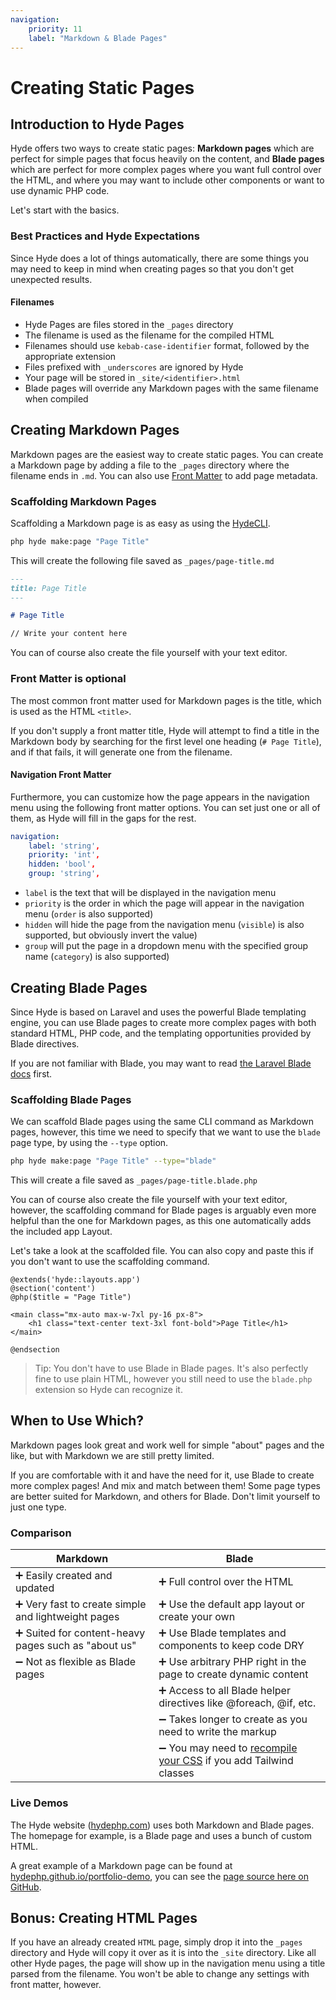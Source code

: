 ```yaml
---
navigation:
    priority: 11
    label: "Markdown & Blade Pages"
---
```


# Creating Static Pages

## Introduction to Hyde Pages

Hyde offers two ways to create static pages:
**Markdown pages** which are perfect for simple pages that focus heavily on the content,
and **Blade pages** which are perfect for more complex pages where you want full control over the HTML,
and where you may want to include other components or want to use dynamic PHP code.

Let's start with the basics.

### Best Practices and Hyde Expectations

Since Hyde does a lot of things automatically, there are some things you may need
to keep in mind when creating pages so that you don't get unexpected results.

#### Filenames

- Hyde Pages are files stored in the `_pages` directory
- The filename is used as the filename for the compiled HTML
- Filenames should use `kebab-case-identifier` format, followed by the appropriate extension
- Files prefixed with `_underscores` are ignored by Hyde
- Your page will be stored in `_site/<identifier>.html`
- Blade pages will override any Markdown pages with the same filename when compiled

## Creating Markdown Pages

Markdown pages are the easiest way to create static pages. You can create a Markdown page by adding a file to the
`_pages` directory where the filename ends in `.md`. You can also use [Front Matter](front-matter) to add page metadata.

### Scaffolding Markdown Pages

Scaffolding a Markdown page is as easy as using the [HydeCLI](console-commands).

```bash
php hyde make:page "Page Title"
```

This will create the following file saved as `_pages/page-title.md`

```markdown
---
title: Page Title
---

# Page Title

// Write your content here
```

You can of course also create the file yourself with your text editor.

### Front Matter is optional

The most common front matter used for Markdown pages is the title, which is used as the HTML `<title>`.

If you don't supply a front matter title, Hyde will attempt to find a title in the Markdown body by searching
for the first level one heading (`# Page Title`), and if that fails, it will generate one from the filename.

#### Navigation Front Matter

Furthermore, you can customize how the page appears in the navigation menu using the following front matter options.
You can set just one or all of them, as Hyde will fill in the gaps for the rest.

```yaml
navigation:
    label: 'string',
    priority: 'int',
    hidden: 'bool',
    group: 'string',
```

- `label` is the text that will be displayed in the navigation menu
- `priority` is the order in which the page will appear in the navigation menu (`order` is also supported)
- `hidden` will hide the page from the navigation menu (`visible`) is also supported, but obviously invert the value)
- `group` will put the page in a dropdown menu with the specified group name (`category`) is also supported)

## Creating Blade Pages

Since Hyde is based on Laravel and uses the powerful Blade templating engine, you can use Blade pages to create more
complex pages with both standard HTML, PHP code, and the templating opportunities provided by Blade directives.

If you are not familiar with Blade, you may want to read [the Laravel Blade docs](https://laravel.com/docs/10.x/blade) first.

### Scaffolding Blade Pages

We can scaffold Blade pages using the same CLI command as Markdown pages, however, this time we need to specify that
we want to use the `blade` page type, by using the `--type` option.

```bash
php hyde make:page "Page Title" --type="blade"
```

This will create a file saved as `_pages/page-title.blade.php`

You can of course also create the file yourself with your text editor, however,
the scaffolding command for Blade pages is arguably even more helpful than the
one for Markdown pages, as this one automatically adds the included app Layout.

Let's take a look at the scaffolded file. You can also copy and paste this
if you don't want to use the scaffolding command.

```blade
@extends('hyde::layouts.app')
@section('content')
@php($title = "Page Title")

<main class="mx-auto max-w-7xl py-16 px-8">
    <h1 class="text-center text-3xl font-bold">Page Title</h1>
</main>

@endsection
```

> Tip: You don't have to use Blade in Blade pages. It's also perfectly fine to use plain HTML,
> however you still need to use the `blade.php` extension so Hyde can recognize it.

## When to Use Which?

Markdown pages look great and work well for simple "about" pages and the like, but with Markdown we are still pretty limited.

If you are comfortable with it and have the need for it, use Blade to create more complex pages! And mix and match between them!
Some page types are better suited for Markdown, and others for Blade. Don't limit yourself to just one type.

### Comparison

| Markdown                                            | Blade                                                                               |
|-----------------------------------------------------|-------------------------------------------------------------------------------------|
| ➕ Easily created and updated                        | ➕ Full control over the HTML                                                        |
| ➕ Very fast to create simple and lightweight pages  | ➕ Use the default app layout or create your own                                     |
| ➕ Suited for content-heavy pages such as "about us" | ➕ Use Blade templates and components to keep code DRY                               |
| ➖ Not as flexible as Blade pages                    | ➕ Use arbitrary PHP right in the page to create dynamic content                     |
|                                                     | ➕ Access to all Blade helper directives like @foreach, @if, etc.                    |
|                                                     | ➖ Takes longer to create as you need to write the markup                            |
|                                                     | ➖ You may need to [recompile your CSS](managing-assets) if you add Tailwind classes |

### Live Demos

The Hyde website ([hydephp.com](https://hydephp.com/)) uses both Markdown and Blade pages. The homepage for example, is a Blade page and uses a bunch of custom HTML.

A great example of a Markdown page can be found at [hydephp.github.io/portfolio-demo](https://hydephp.github.io/portfolio-demo), you can see the [page source here on GitHub](https://github.com/hydephp/portfolio-demo/blob/master/_pages/index.md).

## Bonus: Creating HTML Pages

If you have an already created `HTML` page, simply drop it into the `_pages` directory and Hyde will copy it over as it is
into the `_site` directory. Like all other Hyde pages, the page will show up in the navigation menu using a title parsed from the filename.
You won't be able to change any settings with front matter, however.
